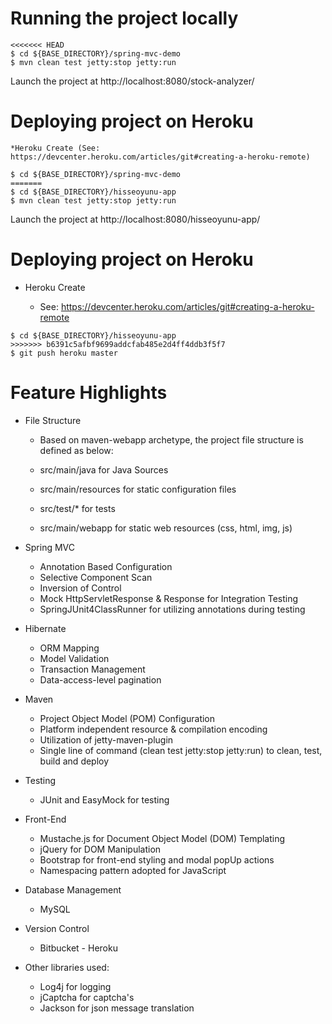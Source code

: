 # Running the project locally

```
<<<<<<< HEAD
$ cd ${BASE_DIRECTORY}/spring-mvc-demo
$ mvn clean test jetty:stop jetty:run
```

Launch the project at http://localhost:8080/stock-analyzer/

# Deploying project on Heroku
	
	*Heroku Create (See: https://devcenter.heroku.com/articles/git#creating-a-heroku-remote)

```
$ cd ${BASE_DIRECTORY}/spring-mvc-demo
=======
$ cd ${BASE_DIRECTORY}/hisseoyunu-app
$ mvn clean test jetty:stop jetty:run
```

Launch the project at http://localhost:8080/hisseoyunu-app/

# Deploying project on Heroku
	
* Heroku Create 

	* See: https://devcenter.heroku.com/articles/git#creating-a-heroku-remote

```
$ cd ${BASE_DIRECTORY}/hisseoyunu-app
>>>>>>> b6391c5afbf9699addcfab485e2d4ff4ddb3f5f7
$ git push heroku master
```

# Feature Highlights

* File Structure

	* Based on maven-webapp archetype, the project file structure is defined as below:
	
	* src/main/java for Java Sources
	* src/main/resources for static configuration files
	* src/test/* for tests
	* src/main/webapp for static web resources (css, html, img, js)

* Spring MVC

	* Annotation Based Configuration
	* Selective Component Scan
	* Inversion of Control
	* Mock HttpServletResponse & Response for Integration Testing
	* SpringJUnit4ClassRunner for utilizing annotations during testing

* Hibernate

	* ORM Mapping
	* Model Validation
	* Transaction Management
	* Data-access-level pagination
		
* Maven

	* Project Object Model (POM) Configuration
	* Platform independent resource & compilation encoding
	* Utilization of jetty-maven-plugin
	* Single line of command (clean test jetty:stop jetty:run) to clean, test, build and deploy

* Testing

	* JUnit and EasyMock for testing

* Front-End

	* Mustache.js for Document Object Model (DOM) Templating
	* jQuery for DOM Manipulation
	* Bootstrap for front-end styling and modal popUp actions
	* Namespacing pattern adopted for JavaScript
	
* Database Management

	* MySQL
	
* Version Control

	* Bitbucket - Heroku
	
	
* Other libraries used:

	* Log4j for logging
	* jCaptcha for captcha's
	* Jackson for json message translation
